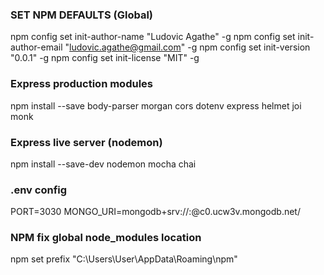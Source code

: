 ### SET NPM DEFAULTS (Global)
npm config set init-author-name "Ludovic Agathe" -g
npm config set init-author-email "ludovic.agathe@gmail.com" -g
npm config set init-version "0.0.1" -g
npm config set init-license "MIT" -g

### Express production modules
npm install --save body-parser morgan cors dotenv express helmet joi monk

### Express live server (nodemon)
npm install --save-dev nodemon mocha chai

### .env config
PORT=3030
MONGO_URI=mongodb+srv://<USER>:<PASSWORF>@c0.ucw3v.mongodb.net/<DB>

### NPM fix global node_modules location
npm set prefix "C:\Users\User\AppData\Roaming\npm"
